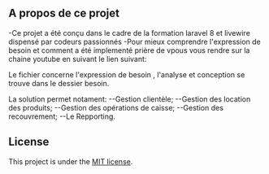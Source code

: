 ## A propos de ce projet

-Ce projet a été conçu dans le cadre de la formation laravel 8 et livewire dispensé par codeurs passionnés
-Pour mieux comprendre l'expression de besoin et comment a été implementé prière de vpous vous rendre sur la chaine youtube en suivant le lien suivant:

Le fichier concerne l'expression de besoin , l'analyse et conception se trouve dans le dessier besoin.

La solution permet notament:
--Gestion clientèle;
--Gestion des location des produits;
--Gestion des opérations de caisse;
--Gestion des recouvrement;
--Le Repporting.


## License

This project is under the [MIT license](https://opensource.org/licenses/MIT).
